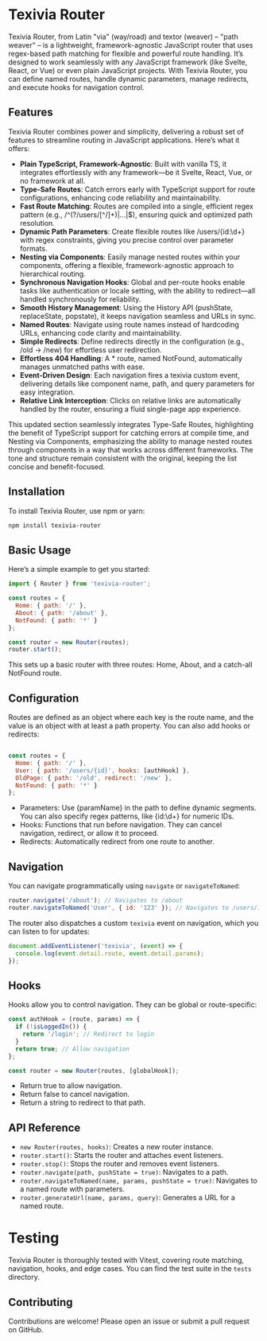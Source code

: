# Texivia Router

Texivia Router, from Latin "via" (way/road) and textor (weaver) – "path weaver" – is a lightweight, framework-agnostic JavaScript router that uses regex-based path matching for flexible and powerful route handling. It’s designed to work seamlessly with any JavaScript framework (like Svelte, React, or Vue) or even plain JavaScript projects. With Texivia Router, you can define named routes, handle dynamic parameters, manage redirects, and execute hooks for navigation control.

## Features
Texivia Router combines power and simplicity, delivering a robust set of features to streamline routing in JavaScript applications. Here’s what it offers:

- **Plain TypeScript, Framework-Agnostic**: Built with vanilla TS, it integrates effortlessly with any framework—be it Svelte, React, Vue, or no framework at all.
- **Type-Safe Routes**: Catch errors early with TypeScript support for route configurations, enhancing code reliability and maintainability.
- **Fast Route Matching**: Routes are compiled into a single, efficient regex pattern (e.g., /^(?<users>\/users\/[^/]+)|...|$), ensuring quick and optimized path resolution.
- **Dynamic Path Parameters**: Create flexible routes like /users/{id:\\d+} with regex constraints, giving you precise control over parameter formats.
- **Nesting via Components**: Easily manage nested routes within your components, offering a flexible, framework-agnostic approach to hierarchical routing.
- **Synchronous Navigation Hooks**: Global and per-route hooks enable tasks like authentication or locale setting, with the ability to redirect—all handled synchronously for reliability.
- **Smooth History Management**: Using the History API (pushState, replaceState, popstate), it keeps navigation seamless and URLs in sync.
- **Named Routes**: Navigate using route names instead of hardcoding URLs, enhancing code clarity and maintainability.
- **Simple Redirects**: Define redirects directly in the configuration (e.g., /old -> /new) for effortless user redirection.
- **Effortless 404 Handling**: A * route, named NotFound, automatically manages unmatched paths with ease.
- **Event-Driven Design**: Each navigation fires a texivia custom event, delivering details like component name, path, and query parameters for easy integration.
- **Relative Link Interception**: Clicks on relative links are automatically handled by the router, ensuring a fluid single-page app experience.

This updated section seamlessly integrates Type-Safe Routes, highlighting the benefit of TypeScript support for catching errors at compile time, and Nesting via Components, emphasizing the ability to manage nested routes through components in a way that works across different frameworks. The tone and structure remain consistent with the original, keeping the list concise and benefit-focused.


## Installation

To install Texivia Router, use npm or yarn:

```bash
npm install texivia-router
```

## Basic Usage
Here’s a simple example to get you started:
```javascript
import { Router } from 'texivia-router';

const routes = {
  Home: { path: '/' },
  About: { path: '/about' },
  NotFound: { path: '*' }
};

const router = new Router(routes);
router.start();
```

This sets up a basic router with three routes: Home, About, and a catch-all NotFound route.

## Configuration
Routes are defined as an object where each key is the route name, and the value is an object with at least a path property. You can also add hooks or redirects:
```javascript

const routes = {
  Home: { path: '/' },
  User: { path: '/users/{id}', hooks: [authHook] },
  OldPage: { path: '/old', redirect: '/new' },
  NotFound: { path: '*' }
};
```

- Parameters: Use {paramName} in the path to define dynamic segments. You can also specify regex patterns, like {id:\\d+} for numeric IDs.
- Hooks: Functions that run before navigation. They can cancel navigation, redirect, or allow it to proceed.
- Redirects: Automatically redirect from one route to another.

## Navigation
You can navigate programmatically using `navigate` or `navigateToNamed`:
```javascript
router.navigate('/about'); // Navigates to /about
router.navigateToNamed('User', { id: '123' }); // Navigates to /users/123
```

The router also dispatches a custom `texivia` event on navigation, which you can listen to for updates:
```javascript
document.addEventListener('texivia', (event) => {
  console.log(event.detail.route, event.detail.params);
});
```

## Hooks
Hooks allow you to control navigation. They can be global or route-specific:
```javascript
const authHook = (route, params) => {
  if (!isLoggedIn()) {
    return '/login'; // Redirect to login
  }
  return true; // Allow navigation
};

const router = new Router(routes, [globalHook]);
```
- Return true to allow navigation.
- Return false to cancel navigation.
- Return a string to redirect to that path.

## API Reference
- `new Router(routes, hooks)`: Creates a new router instance.
- `router.start()`: Starts the router and attaches event listeners.
- `router.stop()`: Stops the router and removes event listeners.
- `router.navigate(path, pushState = true)`: Navigates to a path.
- `router.navigateToNamed(name, params, pushState = true)`: Navigates to a named route with parameters.
- `router.generateUrl(name, params, query)`: Generates a URL for a named route.

# Testing
Texivia Router is thoroughly tested with Vitest, covering route matching, navigation, hooks, and edge cases. You can find the test suite in the `tests` directory.

## Contributing
Contributions are welcome! Please open an issue or submit a pull request on GitHub.
